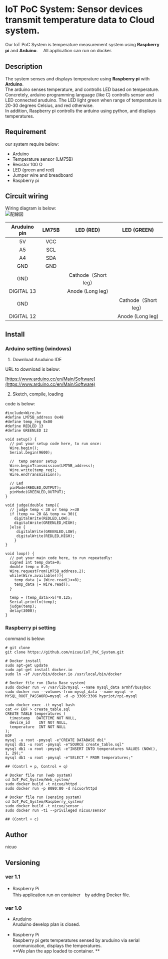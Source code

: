 IoT PoC System: Sensor devices transmit temperature data to Cloud system.
==================================

Our IoT PoC System is temperature measurement system using **Raspberry pi** and **Arduino**.　
All application can run on docker.

Description
-----------
The system senses and displays temperature using **Raspberry pi** with **Arduino**.   
The arduino senses temperature, and controlls LED based on temperature.  
Concretely, arduino programming language (like C) controlls sensor and LED connected aruduino.
The LED light green when range of temperature is 20-30 degrees Celsius, and red otherwise.  
In addition, Raspberry pi controlls the arduino using python, and displays temperatures.

Requirement
-----------
our system require below:
* Arduino
* Temperature sensor (LM75B)
* Resistor 100 Ω
* LED (green and red)
* Jumper wire and breadboard
* Raspberry pi

Circuit wiring
----------

Wiring diagram is below: <br>
![配線図](https://user-images.githubusercontent.com/14259271/29491991-43e64510-85a8-11e7-80f8-9475fff6b1ae.jpg)

| Aruduino pin  | LM75B | LED (RED)       | LED (GREEN)   |
|:-------------:|:-----:|:---------------:|:-------------:|
|       5V      |  VCC  |                 |               |
|       A5      |  SCL  |                 |               |
|       A4      |  SDA  |                 |               |
|       GND     |  GND  |                 |               |
|       GND     |       |Cathode（Short leg）　 |               |
|   DIGITAL 13  |       |Anode (Long leg)   |               |
|       GND     |       |                 |Cathode（Short leg）|
|   DIGITAL 12  |       |                 |Anode (Long leg)|      

Install
------------

### Arduino setting (windows)

1. Download Aruduino IDE

URL to download is below:

[https://www.arduino.cc/en/Main/Software](https://www.arduino.cc/en/Main/Software)

2. Sketch, compile, loading

code is below:

```
#include<Wire.h>
#define LM75B_address 0x48
#define temp_reg 0x00
#define REDLED 13
#define GREENLED 12

void setup() {
  // put your setup code here, to run once:
  Wire.begin();
  Serial.begin(9600);

  //  temp sensor setup
  Wire.beginTransmission(LM75B_address);
  Wire.write(temp_reg);
  Wire.endTransmission();

  // Led
  pinMode(REDLED,OUTPUT);
  pinMode(GREENLED,OUTPUT);
}

void judge(double temp){
  // judge temp < 30 or temp >=30
  if (temp >= 20 && temp <= 30){
    digitalWrite(REDLED,LOW);
    digitalWrite(GREENLED,HIGH);
  }else {
     digitalWrite(GREENLED,LOW);
     digitalWrite(REDLED,HIGH);
    }
}

void loop() {
  // put your main code here, to run repeatedly:
  signed int temp_data=0;
  double temp = 0.0;
  Wire.requestFrom(LM75B_address,2);
  while(Wire.available()){
    temp_data |= (Wire.read()<<8);
    temp_data |= Wire.read();
  }

  temp = (temp_data>>5)*0.125;
  Serial.println(temp);
  judge(temp);
  delay(3000);
}
```
### Raspberry pi setting

command is below:

```
# git clone
git clone https://github.com/nicuo/IoT_PoC_System.git

# Docker install
sudo apt-get update
sudo apt-get install docker.io
sudo ln -sf /usr/bin/docker.io /usr/local/bin/docker

# Docker file run (Data Base system)
sudo docker run -v /var/lib/mysql --name mysql_data armhf/busybox
sudo docker run --volumes-from mysql_data --name mysql -e MYSQL_ROOT_PASSWORD=mysql -d -p 3306:3306 hypriot/rpi-mysql

sudo docker exec -it mysql bash
cat << EOF > create_table.sql
CREATE TABLE temperatures (
  timestamp   DATETIME NOT NULL,
  device_id    INT NOT NULL,
  temperature  INT NOT NULL
);
EOF
mysql -u root -pmysql -e"CREATE DATABASE db1"
mysql db1 -u root -pmysql -e"SOURCE create_table.sql"
mysql db1 -u root -pmysql -e"INSERT INTO temperatures VALUES (NOW(), 1, 29);"
mysql db1 -u root -pmysql -e"SELECT * FROM temperatures;"

## (Contrl + p, Control + q)

# Docker file run (web system)
cd IoT_PoC_System/Web_system/
sudo docker build -t nicuo/httpd .
sudo docker run -p 8080:80 -d nicuo/httpd

# Docker file run (sensing system)
cd IoT_PoC_System/Raspberry_system/
sudo docker build -t nicuo/sensor .
sudo docker run -ti --privileged nicuo/sensor

## (Contrl + c)

```

Author
------------
nicuo

Versioning
-------------
### ver 1.1
* Raspberry Pi　<br>
This application run on container　by adding Docker file.


### ver 1.0
* Aruduino <br>
Aruduino develop plan is closed.

* Raspberry Pi　<br>
Raspberry pi gets temperatures sensed by aruduino via serial communication, displays the temperatures. <br>
**We plan the app loaded to container. **
